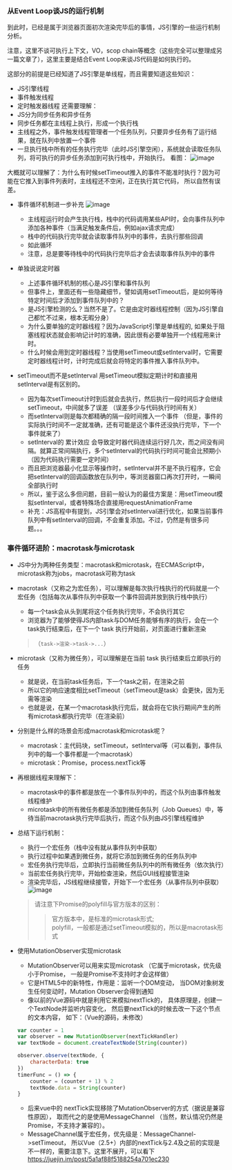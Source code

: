 ### 从Event Loop谈JS的运行机制
到此时，已经是属于浏览器页面初次渲染完毕后的事情，JS引擎的一些运行机制分析。

注意，这里不谈可执行上下文，VO，scop chain等概念（这些完全可以整理成另一篇文章了），这里主要是结合Event Loop来谈JS代码是如何执行的。

这部分的前提是已经知道了JS引擎是单线程，而且需要知道这些知识：
+ JS引擎线程
+ 事件触发线程
+ 定时触发器线程
还需要理解：
+ JS分为同步任务和异步任务
+ 同步任务都在主线程上执行，形成一个执行栈
+ 主线程之外，事件触发线程管理者一个任务队列，只要异步任务有了运行结果，就在队列中放置一个事件
+ 一旦执行栈中所有的任务执行完毕（此时JS引擎空闲），系统就会读取任务队列，将可执行的异步任务添加到可执行栈中，开始执行。
看图：
![image](https://mmbiz.qpic.cn/mmbiz_png/mshqAkialV7HrUYsWYxnQUcPjq2X1EPoibIUbpeJIShLqWfveoibk4Dgwmibxk8icwbsicS8IY50P96hst9ApKGxhvNQ/640?wx_fmt=png&wxfrom=5&wx_lazy=1&wx_co=1)

大概就可以理解了：为什么有时候setTimeout推入的事件不能准时执行？因为可能在它推入到事件列表时，主线程还不空闲，正在执行其它代码， 所以自然有误差。

+ 事件循环机制进一步补充
    ![image](https://mmbiz.qpic.cn/mmbiz_png/mshqAkialV7HrUYsWYxnQUcPjq2X1EPoibOxJQOichN3UPib9ZKIfiaDLIdGF4AA9Pc4MDjzFwzwaqKyibdxYYxMwGnQ/640?wx_fmt=png&wxfrom=5&wx_lazy=1&wx_co=1)

    + 主线程运行时会产生执行栈，栈中的代码调用某些API时，会向事件队列中添加各种事件（当满足触发条件后，例如ajax请求完成）
    + 栈中的代码执行完毕就会读取事件队列中的事件，去执行那些回调
    + 如此循环
    + 注意，总是要等待栈中的代码执行完毕后才会去读取事件队列中的事件

+ 单独说说定时器
    + 上述事件循环机制的核心是JS引擎和事件队列
    + 但事件上，里面还有一些隐藏细节，譬如调用setTimeout后，是如何等待特定时间后才添加到事件队列中的？
    + 是JS引擎检测的么？当然不是了。它是由定时器线程控制（因为JS引擎自己都忙不过来，根本无暇分身）
    + 为什么要单独的定时器线程？因为JavaScript引擎是单线程的, 如果处于阻塞线程状态就会影响记计时的准确，因此很有必要单独开一个线程用来计时。
    + 什么时候会用到定时器线程？当使用setTimeout或setInterval时，它需要定时器线程计时，计时完成后就会将特定的事件推入事件队列中。

+ setTimeout而不是setInterval
    用setTimeout模拟定期计时和直接用setInterval是有区别的。
    - 因为每次setTimeout计时到后就会去执行，然后执行一段时间后才会继续setTimeout，中间就多了误差 （误差多少与代码执行时间有关）
    - 而setInterval则是每次都精确的隔一段时间推入一个事件 （但是，事件的实际执行时间不一定就准确，还有可能是这个事件还没执行完毕，下一个事件就来了）
    - setInterval的 累计效应 会导致定时器代码连续运行好几次，而之间没有间隔。就算正常间隔执行，多个setInterval的代码执行时间可能会比预期小（因为代码执行需要一定时间）
    - 而且把浏览器最小化显示等操作时，setInterval并不是不执行程序，它会把setInterval的回调函数放在队列中，等浏览器窗口再次打开时，一瞬间全部执行时
    - 所以，鉴于这么多但问题，目前一般认为的最佳方案是：用setTimeout模拟setInterval，或者特殊场合直接用requestAnimationFrame
    - 补充：JS高程中有提到，JS引擎会对setInterval进行优化，如果当前事件队列中有setInterval的回调，不会重复添加。不过，仍然是有很多问题。。。

### 事件循环进阶：macrotask与microtask
+ JS中分为两种任务类型：macrotask和microtask，在ECMAScript中，microtask称为jobs，macrotask可称为task
+ macrotask（又称之为宏任务），可以理解是每次执行栈执行的代码就是一个宏任务（包括每次从事件队列中获取一个事件回调并放到执行栈中执行）
    - 每一个task会从头到尾将这个任务执行完毕，不会执行其它
    - 浏览器为了能够使得JS内部task与DOM任务能够有序的执行，会在一个task执行结束后，在下一个 task 执行开始前，对页面进行重新渲染
    > （`task->渲染->task->...`）
+ microtask（又称为微任务），可以理解是在当前 task 执行结束后立即执行的任务
    - 就是说，在当前task任务后，下一个task之前，在渲染之前
    - 所以它的响应速度相比setTimeout（setTimeout是task）会更快，因为无需等渲染
    - 也就是说，在某一个macrotask执行完后，就会将在它执行期间产生的所有microtask都执行完毕（在渲染前）
+ 分别是什么样的场景会形成macrotask和microtask呢？
    - macrotask：主代码块，setTimeout，setInterval等（可以看到，事件队列中的每一个事件都是一个macrotask）
    - microtask：Promise，process.nextTick等
+ 再根据线程来理解下：
    - macrotask中的事件都是放在一个事件队列中的，而这个队列由事件触发线程维护
    - microtask中的所有微任务都是添加到微任务队列（Job Queues）中，等待当前macrotask执行完毕后执行，而这个队列由JS引擎线程维护
+ 总结下运行机制：
    - 执行一个宏任务（栈中没有就从事件队列中获取）
    - 执行过程中如果遇到微任务，就将它添加到微任务的任务队列中
    - 宏任务执行完毕后，立即执行当前微任务队列中的所有微任务（依次执行）
    - 当前宏任务执行完毕，开始检查渲染，然后GUI线程接管渲染
    - 渲染完毕后，JS线程继续接管，开始下一个宏任务（从事件队列中获取）
    ![image](https://mmbiz.qpic.cn/mmbiz_png/mshqAkialV7HrUYsWYxnQUcPjq2X1EPoib11eXq6gwMU6s6DqjmB6Zia7hiaGKCOd5IJW9eLghQdSZ4I1kQjjIKEbA/640?wx_fmt=png&wxfrom=5&wx_lazy=1&wx_co=1)
    > 请注意下Promise的polyfill与官方版本的区别：
    >> 官方版本中，是标准的microtask形式;<br>
    >> polyfill，一般都是通过setTimeout模拟的，所以是macrotask形式

+ 使用MutationObserver实现microtask
    - MutationObserver可以用来实现microtask （它属于microtask，优先级小于Promise， 一般是Promise不支持时才会这样做）
    - 它是HTML5中的新特性，作用是：监听一个DOM变动， 当DOM对象树发生任何变动时，Mutation Observer会得到通知
    - 像以前的Vue源码中就是利用它来模拟nextTick的， 具体原理是，创建一个TextNode并监听内容变化， 然后要nextTick的时候去改一下这个节点的文本内容， 如下：（Vue的源码，未修改）
    ```js
    var counter = 1
    var observer = new MutationObserver(nextTickHandler)
    var textNode = document.createTextNode(String(counter))

    observer.observe(textNode, {
        characterData: true
    })
    timerFunc = () => {
        counter = (counter + 1) % 2
        textNode.data = String(counter)
    }
    ```
    - 后来vue中的 nextTick实现移除了MutationObserver的方式（据说是兼容性原因）， 取而代之的是使用MessageChannel （当然，默认情况仍然是Promise，不支持才兼容的）。
    - MessageChannel属于宏任务，优先级是：MessageChannel->setTimeout， 所以Vue（2.5+）内部的nextTick与2.4及之前的实现是不一样的，需要注意下。这里不展开，可以看下 https://juejin.im/post/5a1af88f5188254a701ec230

